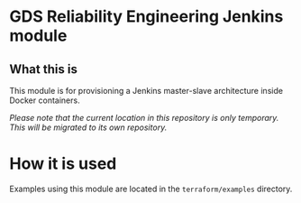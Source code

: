 # GDS Reliability Engineering Jenkins module

## What this is

This module is for provisioning a Jenkins master-slave architecture inside Docker containers.

_Please note that the current location in this repository is only temporary. This will be migrated to its own repository._

# How it is used

Examples using this module are located in the `terraform/examples` directory.
